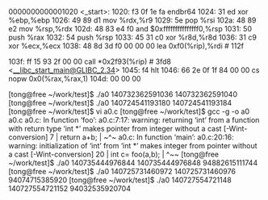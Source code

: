 0000000000001020 <_start>:
    1020:       f3 0f 1e fa             endbr64
    1024:       31 ed                   xor    %ebp,%ebp
    1026:       49 89 d1                mov    %rdx,%r9
    1029:       5e                      pop    %rsi
    102a:       48 89 e2                mov    %rsp,%rdx
    102d:       48 83 e4 f0             and    $0xfffffffffffffff0,%rsp
    1031:       50                      push   %rax
    1032:       54                      push   %rsp
    1033:       45 31 c0                xor    %r8d,%r8d
    1036:       31 c9                   xor    %ecx,%ecx
    1038:       48 8d 3d f0 00 00 00    lea    0xf0(%rip),%rdi        # 112f <main>
    103f:       ff 15 93 2f 00 00       call   *0x2f93(%rip)        # 3fd8 <__libc_start_main@GLIBC_2.34>
    1045:       f4                      hlt
    1046:       66 2e 0f 1f 84 00 00    cs nopw 0x0(%rax,%rax,1)
    104d:       00 00 00


[tong@free ~/work/test]$ ./a0
140732362591036
140732362591040
[tong@free ~/work/test]$ ./a0
140724541193180
140724541193184
[tong@free ~/work/test]$ vi a0.c
[tong@free ~/work/test]$ gcc -g -o a0 a0.c
a0.c: In function ‘foo’:
a0.c:7:17: warning: returning ‘int’ from a function with return type ‘int *’ makes pointer from integer without a cast [-Wint-conversion]
    7 |         return a+b;
      |                ~^~
a0.c: In function ‘main’:
a0.c:20:16: warning: initialization of ‘int’ from ‘int *’ makes integer from pointer without a cast [-Wint-conversion]
   20 |         int c= foo(a,b);
      |                ^~~
[tong@free ~/work/test]$ ./a0
140735444976844
140735444976848
94882615111744
[tong@free ~/work/test]$ ./a0
140725731460972
140725731460976
94074715385920
[tong@free ~/work/test]$ ./a0
140727554721148
140727554721152
94032535920704
